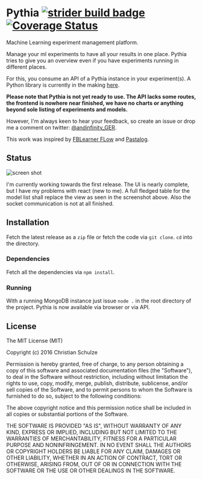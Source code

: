 # Pythia [![strider build badge](http://ci.andinfinity.de/ChristianSch/Pythia/badge?branch=master)](http://ci.andinfinity.de/christiansch/pythia/) [![Coverage Status](https://coveralls.io/repos/github/ChristianSch/Pythia/badge.svg?branch=master)](https://coveralls.io/github/ChristianSch/Pythia?branch=master)
Machine Learning experiment management platform.

Manage your ml experiments to have all your results in one place. Pythia tries
to give you an overview even if you have experiments running in different
places.

For this, you consume an API of a Pythia instance in your experiment(s). A
Python library is currently in the making
[here](https://github.com/ChristianSch/PyPythia).

**Please note that Pythia is not yet ready to use. The API lacks some routes,
the frontend is nowhere near finished, we have no charts or anything beyond
sole listing of experiments and models.**


However, I'm always keen to hear your feedback, so create an issue or drop
me a comment on twitter: [@andinfinity_GER](https://twitter.com/andinfinity_GER).

This work was inspired by [FBLearner FLow](https://code.facebook.com/posts/1072626246134461/introducing-fblearner-flow-facebook-s-ai-backbone/)
and [Pastalog](https://github.com/rewonc/pastalog).

## Status
![screen shot](https://cloud.githubusercontent.com/assets/6138133/18231614/34385d04-72be-11e6-8426-3345329bbe28.png)


I'm currently working towards the first release. The UI is nearly complete, but
I have my problems with react (new to me). A full fledged table for the model
list shall replace the view as seen in the screenshot above. Also the socket
communication is not at all finished.

## Installation
Fetch the latest release as a `zip` file or fetch the code via `git clone`. `cd` into the
directory.

### Dependencies
Fetch all the dependencies via `npm install`.

### Running
With a running MongoDB instance just issue `node .` in the root directory of the project.
Pythia is now available via browser or via API.

## License
The MIT License (MIT)

Copyright (c) 2016 Christian Schulze

Permission is hereby granted, free of charge, to any person obtaining a copy
of this software and associated documentation files (the "Software"), to deal
in the Software without restriction, including without limitation the rights
to use, copy, modify, merge, publish, distribute, sublicense, and/or sell
copies of the Software, and to permit persons to whom the Software is
furnished to do so, subject to the following conditions:

The above copyright notice and this permission notice shall be included in all
copies or substantial portions of the Software.

THE SOFTWARE IS PROVIDED "AS IS", WITHOUT WARRANTY OF ANY KIND, EXPRESS OR
IMPLIED, INCLUDING BUT NOT LIMITED TO THE WARRANTIES OF MERCHANTABILITY,
FITNESS FOR A PARTICULAR PURPOSE AND NONINFRINGEMENT. IN NO EVENT SHALL THE
AUTHORS OR COPYRIGHT HOLDERS BE LIABLE FOR ANY CLAIM, DAMAGES OR OTHER
LIABILITY, WHETHER IN AN ACTION OF CONTRACT, TORT OR OTHERWISE, ARISING FROM,
OUT OF OR IN CONNECTION WITH THE SOFTWARE OR THE USE OR OTHER DEALINGS IN THE
SOFTWARE.

